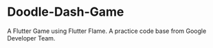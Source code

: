 # Doodle-Dash-Game
A Flutter Game using Flutter Flame. A practice code base from Google Developer Team.
